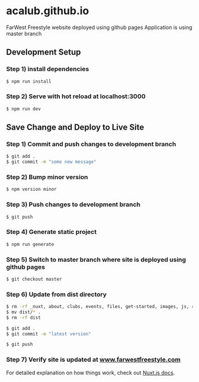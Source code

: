 # acalub.github.io

FarWest Freestyle website
deployed using github pages
Application is using master branch

## Development Setup

### Step 1) install dependencies
``` bash
$ npm run install
```
### Step 2) Serve with hot reload at localhost:3000
``` bash
$ npm run dev
```
## Save Change and Deploy to Live Site

### Step 1) Commit and push changes to development branch
``` bash
$ git add .
$ git commit -m "some new message"
```
### Step 2) Bump minor version
``` bash
$ npm version minor
```
### Step 3) Push changes to development branch
``` bash
$ git push
```

### Step 4) Generate static project
``` bash
$ npm run generate
```

### Step 5) Switch to master branch where site is deployed using github pages
``` bash
$ git checkout master
```

### Step 6) Update from dist directory
``` bash
$ rm -rf _nuxt, about, clubs, events, files, get-started, images, js, results
$ mv dist/* .
$ rm -rf dist

$ git add .
$ git commit -m "latest version"

$ git push
```

### Step 7) Verify site is updated at www.farwestfreestyle.com

For detailed explanation on how things work, check out [Nuxt.js docs](https://nuxtjs.org).
